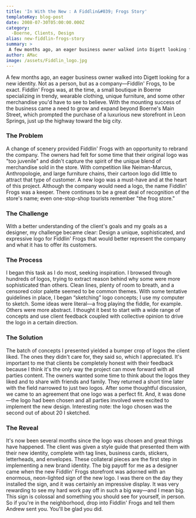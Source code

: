 ```yaml
---
title: 'In With the New : A Fiddlin&#039; Frogs Story'
templateKey: blog-post
date: 2008-07-30T05:00:00.000Z
category: 
  -Boerne, Clients, Design
alias: new-fiddlin-frogs-story
summary: > 
 A few months ago, an eager business owner walked into Digett looking for a new identity. Not as a person, but as a company—Fiddlin' Frogs, to be exact. Fiddlin' Frogs was, at the time, a small boutique in Boerne specializing in trendy, wearable clothing, unique furniture, and some other merchandise you'd have to see to believe.
author: AMac
image: /assets/Fiddlin_logo.jpg
---
```


A few months ago, an eager business owner walked into Digett looking for a new identity. Not as a person, but as a company—Fiddlin' Frogs, to be exact. Fiddlin' Frogs was, at the time, a small boutique in Boerne specializing in trendy, wearable clothing, unique furniture, and some other merchandise you'd have to see to believe. With the mounting success of the business came a need to grow and expand beyond Boerne's Main Street, which prompted the purchase of a luxurious new storefront in Leon Springs, just up the highway toward the big city.

### The Problem

A change of scenery provided Fiddlin' Frogs with an opportunity to rebrand the company. The owners had felt for some time that their original logo was "too juvenile" and didn't capture the spirit of the unique blend of merchandise sold in the store. With competition like Neiman-Marcus, Anthropologie, and large furniture chains, their cartoon logo did little to attract that type of customer. A new logo was a must-have and at the heart of this project. Although the company would need a logo, the name Fiddlin' Frogs was a keeper. There continues to be a great deal of recognition of the store's name; even one-stop-shop tourists remember "the frog store."

### The Challenge

With a better understanding of the client's goals and my goals as a designer, my challenge became clear: Design a unique, sophisticated, and expressive logo for Fiddlin' Frogs that would better represent the company and what it has to offer its customers.

### The Process

I began this task as I do most, seeking inspiration. I browsed through hundreds of logos, trying to extract reason behind why some were more sophisticated than others. Clean lines, plenty of room to breath, and a censored color palette seemed to be common themes. With some tentative guidelines in place, I began “sketching” logo concepts; I use my computer to sketch. Some ideas were literal—a frog playing the fiddle, for example. Others were more abstract. I thought it best to start with a wide range of concepts and use client feedback coupled with collective opinion to drive the logo in a certain direction. 

### The Solution

The batch of concepts I presented yielded a bumper crop of logos the client liked. The ones they didn't care for, they said so, which I appreciated. It's important to me that clients be completely honest with their feedback because I think it's the only way the project can move forward with all parties content. The owners wanted some time to think about the logos they liked and to share with friends and family. They returned a short time later with the field narrowed to just two logos. After some thoughtful discussion, we came to an agreement that one logo was a perfect fit. And, it was done—the logo had been chosen and all parties involved were excited to implement the new design. Interesting note: the logo chosen was the second out of about 20 I sketched.

### The Reveal

It's now been several months since the logo was chosen and great things have happened. The client was given a style guide that presented them with their new identity, complete with tag lines, business cards, stickers, letterheads, and envelopes. These collateral pieces are the first step in implementing a new brand identity. The big payoff for me as a designer came when the new Fiddlin' Frogs storefront was adorned with an enormous, neon-lighted sign of the new logo. I was there on the day they installed the sign, and it was certainly an impressive display. It was very rewarding to see my hard work pay off in such a big way—and I mean big. This sign is colossal and something you should see for yourself, in person. So if you're in the neighborhood, drop into Fiddlin' Frogs and tell them Andrew sent you. You'll be glad you did.